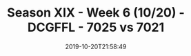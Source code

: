 ---
title: Season XIX - Week 6 (10/20) - DCGFFL - 7025 vs 7021
teams_score:
- team: 7025
  score: 40
- team: 7021
  score: 14
mvp: Kori, Kevin
game-ball: Jenna, Lindsey
season: 19
week: 6
date: '2019-10-20T21:58:49'
pageid: season-xix-week-6-10-20-7025-vs-7021
---